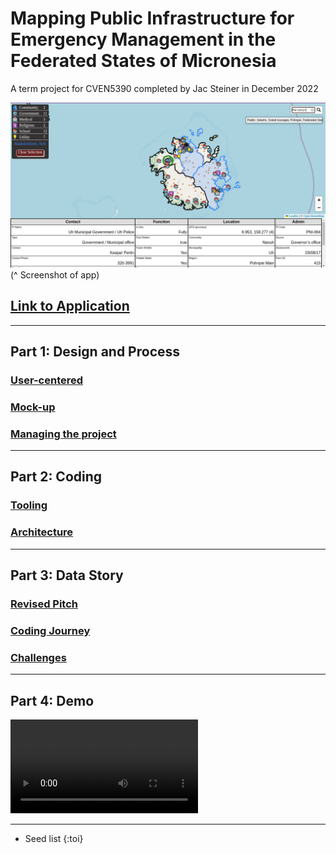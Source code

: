 # Mapping Public Infrastructure for Emergency Management in the Federated States of Micronesia
A term project for CVEN5390 completed by Jac Steiner in December 2022

![screenshot of app in action](./assets/images/Product%202022-11-28%2014-07-23.png)
(^ Screenshot of app)

## [Link to Application](./map.html)

---

## Part 1: Design and Process

### [User-centered](./user-centered.md)

### [Mock-up](./mockups.md)

### [Managing the project](./pm.md)

---

## Part 2: Coding
### [Tooling](./tooling.md)

### [Architecture](./architecture.md)

---

## Part 3: Data Story
### [Revised Pitch](pitch.md)

### [Coding Journey](journey.md)

### [Challenges](challenges.md)

---

## Part 4: Demo
<video src="https://user-images.githubusercontent.com/6356075/204684404-8c1551fa-bfdb-4017-b62d-025a7affb819.mp4" controls="controls" class="d-block rounded-bottom-2 width-fit" style="max-height:400px;">
</video>


---

* Seed list
{:toi}
